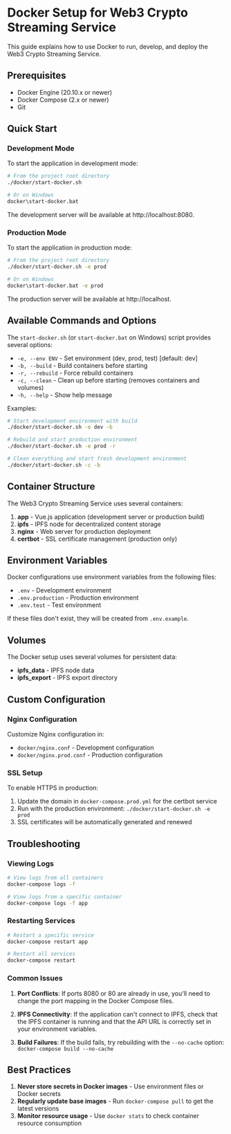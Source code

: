 # Docker Setup for Web3 Crypto Streaming Service

This guide explains how to use Docker to run, develop, and deploy the Web3 Crypto Streaming Service.

## Prerequisites

- Docker Engine (20.10.x or newer)
- Docker Compose (2.x or newer)
- Git

## Quick Start

### Development Mode

To start the application in development mode:

```bash
# From the project root directory
./docker/start-docker.sh

# Or on Windows
docker\start-docker.bat
```

The development server will be available at http://localhost:8080.

### Production Mode

To start the application in production mode:

```bash
# From the project root directory
./docker/start-docker.sh -e prod

# Or on Windows
docker\start-docker.bat -e prod
```

The production server will be available at http://localhost.

## Available Commands and Options

The `start-docker.sh` (or `start-docker.bat` on Windows) script provides several options:

- `-e, --env ENV` - Set environment (dev, prod, test) [default: dev]
- `-b, --build` - Build containers before starting
- `-r, --rebuild` - Force rebuild containers
- `-c, --clean` - Clean up before starting (removes containers and volumes)
- `-h, --help` - Show help message

Examples:

```bash
# Start development environment with build
./docker/start-docker.sh -e dev -b

# Rebuild and start production environment
./docker/start-docker.sh -e prod -r

# Clean everything and start fresh development environment
./docker/start-docker.sh -c -b
```

## Container Structure

The Web3 Crypto Streaming Service uses several containers:

1. **app** - Vue.js application (development server or production build)
2. **ipfs** - IPFS node for decentralized content storage
3. **nginx** - Web server for production deployment
4. **certbot** - SSL certificate management (production only)

## Environment Variables

Docker configurations use environment variables from the following files:

- `.env` - Development environment
- `.env.production` - Production environment
- `.env.test` - Test environment

If these files don't exist, they will be created from `.env.example`.

## Volumes

The Docker setup uses several volumes for persistent data:

- **ipfs_data** - IPFS node data
- **ipfs_export** - IPFS export directory

## Custom Configuration

### Nginx Configuration

Customize Nginx configuration in:
- `docker/nginx.conf` - Development configuration
- `docker/nginx.prod.conf` - Production configuration

### SSL Setup

To enable HTTPS in production:

1. Update the domain in `docker-compose.prod.yml` for the certbot service
2. Run with the production environment: `./docker/start-docker.sh -e prod`
3. SSL certificates will be automatically generated and renewed

## Troubleshooting

### Viewing Logs

```bash
# View logs from all containers
docker-compose logs -f

# View logs from a specific container
docker-compose logs -f app
```

### Restarting Services

```bash
# Restart a specific service
docker-compose restart app

# Restart all services
docker-compose restart
```

### Common Issues

1. **Port Conflicts**: If ports 8080 or 80 are already in use, you'll need to change the port mapping in the Docker Compose files.

2. **IPFS Connectivity**: If the application can't connect to IPFS, check that the IPFS container is running and that the API URL is correctly set in your environment variables.

3. **Build Failures**: If the build fails, try rebuilding with the `--no-cache` option: `docker-compose build --no-cache`

## Best Practices

1. **Never store secrets in Docker images** - Use environment files or Docker secrets
2. **Regularly update base images** - Run `docker-compose pull` to get the latest versions
3. **Monitor resource usage** - Use `docker stats` to check container resource consumption
